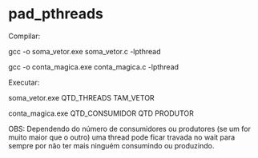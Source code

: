 # pad_pthreads

Compilar:

gcc -o soma_vetor.exe soma_vetor.c -lpthread

gcc -o conta_magica.exe conta_magica.c -lpthread


Executar:

soma_vetor.exe QTD_THREADS TAM_VETOR

conta_magica.exe QTD_CONSUMIDOR QTD PRODUTOR



OBS: Dependendo do número de consumidores ou produtores (se um for muito maior que o outro) uma thread pode ficar travada no wait para sempre por não ter mais ninguém consumindo ou produzindo.
